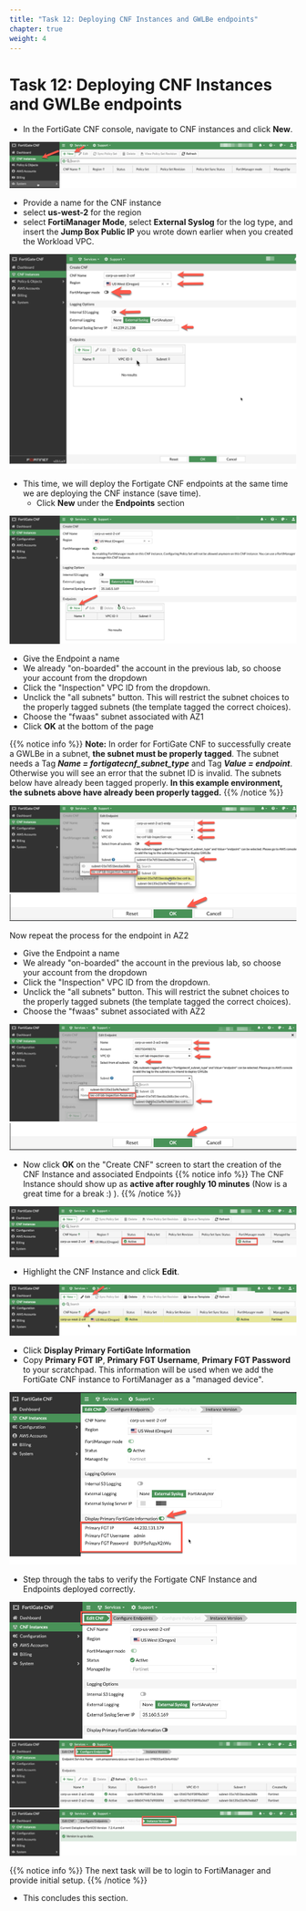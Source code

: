 ```yaml
---
title: "Task 12: Deploying CNF Instances and GWLBe endpoints"
chapter: true
weight: 4
---
```



# Task 12: Deploying CNF Instances and GWLBe endpoints

* In the FortiGate CNF console, navigate to CNF instances and click **New**.

![](../images/image-t12-1.png)

* Provide a name for the CNF instance
* select **us-west-2** for the region
* select **FortiManager Mode**, select **External Syslog** for the log type, and insert the  **Jump Box Public IP** you wrote down earlier when you created the Workload VPC. 

![](../images/image-t12-2.png)

* This time, we will deploy the Fortigate CNF endpoints at the same time we are deploying the CNF instance (save time). 
  * Click **New** under the **Endpoints** section

![](../images/image-t12-3.png)

* Give the Endpoint a name
* We already "on-boarded" the account in the previous lab, so choose your account from the dropdown
* Click the "Inspection" VPC ID from the dropdown. 
* Unclick the "all subnets" button. This will restrict the subnet choices to the properly tagged subnets (the template tagged the correct choices).
* Choose the "fwaas" subnet associated with AZ1
* Click **OK** at the bottom of the page

{{% notice info %}}
**Note:** In order for FortiGate CNF to successfully create a GWLBe in a subnet, **the subnet must be properly tagged**.  The subnet needs a Tag ***Name = fortigatecnf_subnet_type*** and Tag ***Value = endpoint***. Otherwise you will see an error that the subnet ID is invalid.  The subnets below have already been tagged properly. **In this example environment, the subnets above have already been properly tagged.**
{{% /notice %}}

![](../images/image-t12-4.png)
![](../images/image-t12-5.png)

Now repeat the process for the endpoint in AZ2
* Give the Endpoint a name
* We already "on-boarded" the account in the previous lab, so choose your account from the dropdown
* Click the "Inspection" VPC ID from the dropdown. 
* Unclick the "all subnets" button. This will restrict the subnet choices to the properly tagged subnets (the template tagged the correct choices).
* Choose the "fwaas" subnet associated with AZ2

![](../images/image-t12-6.png)
![](../images/image-t12-5.png)

* Now click **OK** on the "Create CNF" screen to start the creation of the CNF Instance and associated Endpoints
{{% notice info %}}
The CNF Instance should show up as **active after roughly 10 minutes** (Now is a great time for a break :) ).
{{% /notice %}}

![](../images/image-t12-7.png)

* Highlight the CNF Instance and click **Edit**. 

![](../images/image-t12-8.png)

* Click **Display Primary FortiGate Information**
* Copy **Primary FGT IP**, **Primary FGT Username**, **Primary FGT Password** to your scratchpad. This information will be used when we add the FortiGate CNF instance to FortiManager as a "managed device".

![](../images/image-t12-7a.png)

* Step through the tabs to verify the Fortigate CNF Instance and Endpoints deployed correctly.

![](../images/image-t12-9.png)
![](../images/image-t12-10.png)
![](../images/image-t12-11.png)

{{% notice info %}} The next task will be to login to FortiManager and provide initial setup.
{{% /notice %}}

* This concludes this section.
